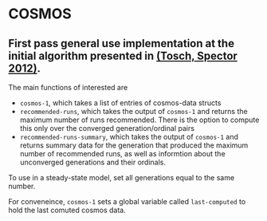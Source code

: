 # COSMOS
## First pass general use implementation at the initial algorithm presented in [(Tosch, Spector 2012)](http://people.cs.umass.edu/~etosch/papers/cosmos_paper.pdf).

The main functions of interested are 
* ```cosmos-1```, which takes a list of entries of cosmos-data structs
* ```recommended-runs```, which takes the output of ```cosmos-1``` and returns the maximum number of runs recommended. There is the option to compute this only over the converged generation/ordinal pairs
* ```recommended-runs-summary```, which takes the output of ```cosmos-1``` and returns summary data for the generation that produced the maximum number of recommended runs, as well as informtion about the unconverged generations and their ordinals.

To use in a steady-state model, set all generations equal to the same number.

For conveneince, ```cosmos-1``` sets a global variable called ```last-computed``` to hold the last comuted cosmos data.
